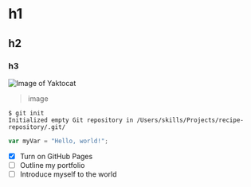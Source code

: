 # h1
## h2
### h3
![Image of Yaktocat](https://octodex.github.com/images/yaktocat.png)
> image
```
$ git init
Initialized empty Git repository in /Users/skills/Projects/recipe-repository/.git/
```
``` javascript
var myVar = "Hello, world!";
```
- [x] Turn on GitHub Pages
- [ ] Outline my portfolio
- [ ] Introduce myself to the world
